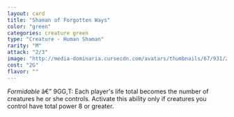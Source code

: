 ```yaml
---
layout: card
title: "Shaman of Forgotten Ways"
color: "green"
categories: creature green
type: "Creature - Human Shaman"
rarity: "M"
attack: "2/3"
image: "http://media-dominaria.cursecdn.com/avatars/thumbnails/67/931/200/283/635609745908236562.png"
cost: "2G"
flavor: ""
---
```


<em>Formidable</em> â€” <span class="tip mana-icon mana-colorless-09" title="9 Colorless Mana">9</span><span class="tip mana-icon mana-green" title="1 Green Mana">G</span><span class="tip mana-icon mana-green" title="1 Green Mana">G</span>,<span class="tip mana-icon mana-t" title="Tap">T</span>: Each player's life total becomes the number of creatures he or she controls. Activate this ability only if creatures you control have total power 8 or greater.

